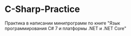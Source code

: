 # C-Sharp-Practice
Практика в написании минипрограмм по книге "Язык программирования C# 7 и платформы .NET и .NET Core"